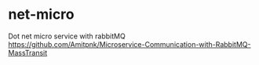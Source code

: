 # net-micro
Dot net micro service with rabbitMQ
https://github.com/Amitpnk/Microservice-Communication-with-RabbitMQ-MassTransit